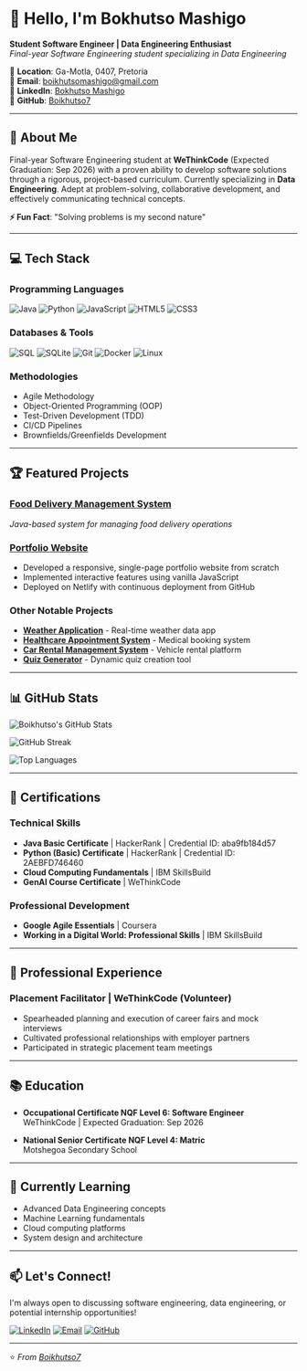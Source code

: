 # 👋 Hello, I'm Bokhutso Mashigo

**Student Software Engineer | Data Engineering Enthusiast**  
*Final-year Software Engineering student specializing in Data Engineering*

📍 **Location**: Ga-Motla, 0407, Pretoria  
📧 **Email**: boikhutsomashigo@gmail.com  
💼 **LinkedIn**: [Bokhutso Mashigo](https://www.linkedin.com/in/bokhutso-mashigo-b8327534b)  
🐙 **GitHub**: [Boikhutso7](https://github.com/Boikhutso7)

---

## 🚀 About Me

Final-year Software Engineering student at **WeThinkCode** (Expected Graduation: Sep 2026) with a proven ability to develop software solutions through a rigorous, project-based curriculum. Currently specializing in **Data Engineering**. Adept at problem-solving, collaborative development, and effectively communicating technical concepts.

**⚡ Fun Fact**: "Solving problems is my second nature"

---

## 💻 Tech Stack

### **Programming Languages**
![Java](https://img.shields.io/badge/Java-%23ED8B00.svg?style=for-the-badge&logo=java&logoColor=white)
![Python](https://img.shields.io/badge/Python-3776AB?style=for-the-badge&logo=python&logoColor=white)
![JavaScript](https://img.shields.io/badge/JavaScript-F7DF1E?style=for-the-badge&logo=javascript&logoColor=black)
![HTML5](https://img.shields.io/badge/HTML5-E34F26?style=for-the-badge&logo=html5&logoColor=white)
![CSS3](https://img.shields.io/badge/CSS3-1572B6?style=for-the-badge&logo=css3&logoColor=white)

### **Databases & Tools**
![SQL](https://img.shields.io/badge/SQL-4479A1?style=for-the-badge&logo=postgresql&logoColor=white)
![SQLite](https://img.shields.io/badge/SQLite-003B57?style=for-the-badge&logo=sqlite&logoColor=white)
![Git](https://img.shields.io/badge/Git-F05032?style=for-the-badge&logo=git&logoColor=white)
![Docker](https://img.shields.io/badge/Docker-2496ED?style=for-the-badge&logo=docker&logoColor=white)
![Linux](https://img.shields.io/badge/Linux-FCC624?style=for-the-badge&logo=linux&logoColor=black)

### **Methodologies**
- Agile Methodology
- Object-Oriented Programming (OOP)
- Test-Driven Development (TDD)
- CI/CD Pipelines
- Brownfields/Greenfields Development

---

## 🏆 Featured Projects

### **[Food Delivery Management System](https://github.com/Bokhutso7/food-delivery-management-system)**
*Java-based system for managing food delivery operations*

### **[Portfolio Website](https://github.com/Bokhutso7/Portfolio-Website)**
- Developed a responsive, single-page portfolio website from scratch
- Implemented interactive features using vanilla JavaScript
- Deployed on Netlify with continuous deployment from GitHub

### **Other Notable Projects**
- **[Weather Application](https://github.com/Bokhutso7/Weather-application)** - Real-time weather data app
- **[Healthcare Appointment System](https://github.com/Bokhutso7/Healthcare-appointment-System)** - Medical booking system
- **[Car Rental Management System](https://github.com/Bokhutso7/Car-Rental-Management-System)** - Vehicle rental platform
- **[Quiz Generator](https://github.com/Bokhutso7/quiz_generator)** - Dynamic quiz creation tool

---

## 📊 GitHub Stats

![Boikhutso's GitHub Stats](https://github-readme-stats.vercel.app/api?username=Boikhutso7&show_icons=true&theme=radical&hide_border=true)

![GitHub Streak](https://github-readme-streak-stats.herokuapp.com/?user=Boikhutso7&theme=radical&hide_border=true)

![Top Languages](https://github-readme-stats.vercel.app/api/top-langs/?username=Boikhutso7&layout=compact&theme=radical&hide_border=true)

---

## 🏅 Certifications

### **Technical Skills**
- **Java Basic Certificate** | HackerRank | Credential ID: aba9fb184d57
- **Python (Basic) Certificate** | HackerRank | Credential ID: 2AEBFD746460
- **Cloud Computing Fundamentals** | IBM SkillsBuild
- **GenAI Course Certificate** | WeThinkCode

### **Professional Development**
- **Google Agile Essentials** | Coursera
- **Working in a Digital World: Professional Skills** | IBM SkillsBuild

---

## 💼 Professional Experience

### **Placement Facilitator** | WeThinkCode (Volunteer)
- Spearheaded planning and execution of career fairs and mock interviews
- Cultivated professional relationships with employer partners
- Participated in strategic placement team meetings

---

## 📚 Education

- **Occupational Certificate NQF Level 6: Software Engineer**  
  WeThinkCode | Expected Graduation: Sep 2026

- **National Senior Certificate NQF Level 4: Matric**  
  Motshegoa Secondary School

---

## 🎯 Currently Learning

- Advanced Data Engineering concepts
- Machine Learning fundamentals
- Cloud computing platforms
- System design and architecture

---

## 📫 Let's Connect!

I'm always open to discussing software engineering, data engineering, or potential internship opportunities!

[![LinkedIn](https://img.shields.io/badge/LinkedIn-0077B5?style=for-the-badge&logo=linkedin&logoColor=white)](https://www.linkedin.com/in/bokhutso-mashigo-b8327534b)
[![Email](https://img.shields.io/badge/Email-D14836?style=for-the-badge&logo=gmail&logoColor=white)](mailto:boikhutsomashigo@gmail.com)
[![GitHub](https://img.shields.io/badge/GitHub-100000?style=for-the-badge&logo=github&logoColor=white)](https://github.com/Bokhutso7)

---

⭐ *From [Boikhutso7](https://github.com/Boikhutso7)*
